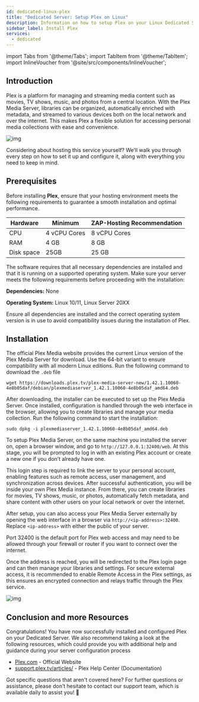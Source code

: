 ```yaml
---
id: dedicated-linux-plex
title: "Dedicated Server: Setup Plex on Linux"
description: Information on how to setup Plex on your Linux Dedicated Server from ZAP-Hosting - ZAP-Hosting.com documentation
sidebar_label: Install Plex
services:
  - dedicated
---
```


import Tabs from '@theme/Tabs';
import TabItem from '@theme/TabItem';
import InlineVoucher from '@site/src/components/InlineVoucher';

## Introduction

Plex is a platform for managing and streaming media content such as movies, TV shows, music, and photos from a central location. With the Plex Media Server, libraries can be organized, automatically enriched with metadata, and streamed to various devices both on the local network and over the internet. This makes Plex a flexible solution for accessing personal media collections with ease and convenience.

![img](https://screensaver01.zap-hosting.com/index.php/s/68xdESEHimoY9Jp/preview)

Considering about hosting this service yourself? We’ll walk you through every step on how to set it up and configure it, along with everything you need to keep in mind.

<InlineVoucher />



## Prerequisites

Before installing **Plex**, ensure that your hosting environment meets the following requirements to guarantee a smooth installation and optimal performance.

| Hardware   | Minimum      | ZAP-Hosting Recommendation |
| ---------- | ------------ | -------------------------- |
| CPU        | 4 vCPU Cores | 8 vCPU Cores               |
| RAM        | 4 GB         | 8 GB                       |
| Disk space | 25GB         | 25 GB                      |

The software requires that all necessary dependencies are installed and that it is running on a supported operating system. Make sure your server meets the following requirements before proceeding with the installation:

**Dependencies:** None

**Operating System:** Linux 10/11, Linux Server 20XX

Ensure all dependencies are installed and the correct operating system version is in use to avoid compatibility issues during the installation of Plex.



## Installation

The official Plex Media website provides the current Linux version of the Plex Media Server for download. Use the 64-bit variant to ensure compatibility with all modern Linux editions. Run the following command to download the `.deb` file

```
wget https://downloads.plex.tv/plex-media-server-new/1.42.1.10060-4e8b05daf/debian/plexmediaserver_1.42.1.10060-4e8b05daf_amd64.deb
```

After downloading, the installer can be executed to set up the Plex Media Server. Once installed, configuration is handled through the web interface in the browser, allowing you to create libraries and manage your media collection. Run the following command to start the installation:

```
sudo dpkg -i plexmediaserver_1.42.1.10060-4e8b05daf_amd64.deb
```

To setup Plex Media Server, on the same machine you installed the server on, open a browser window, and go to `http://127.0.0.1:32400/web`.  At this stage, you will be prompted to log in with an existing Plex account or create a new one if you don’t already have one. 

This login step is required to link the server to your personal account, enabling features such as remote access, user management, and synchronization across devices. After successful authentication, you will be inside your own Plex Media instance. From there, you can create libraries for movies, TV shows, music, or photos, automatically fetch metadata, and share content with other users on your local network or over the internet.

After setup, you can also access your Plex Media Server externally by opening the web interface in a browser via `http://<ip-address>:32400`. Replace `<ip-address>` with either the public of your server. 

Port 32400 is the default port for Plex web access and may need to be allowed through your firewall or router if you want to connect over the internet. 

Once the address is reached, you will be redirected to the Plex login page and can then manage your libraries and settings. For secure external access, it is recommended to enable Remote Access in the Plex settings, as this ensures an encrypted connection and relays traffic through the Plex service.

![img](https://screensaver01.zap-hosting.com/index.php/s/jfQxZ6e4BGMfen5/preview)



## Conclusion and more Resources

Congratulations! You have now successfully installed and configured Plex on your Dedicated Server. We also recommend taking a look at the following resources, which could provide you with additional help and guidance during your server configuration process

- [Plex.com](https://Plex.com/) - Official Website
- [support.plex.tv/articles/](https://support.plex.tv/articles/) - Plex Help Center (Documentation)

Got specific questions that aren't covered here? For further questions or assistance, please don’t hesitate to contact our support team, which is available daily to assist you! 🙂



<InlineVoucher />